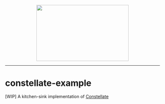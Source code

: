 <p align="center">
  <img src="https://cdn.rawgit.com/constellators/constellate/8e303aad/assets/logo-full.png" width="300" height="183.42" />
</p>

<hr />

# constellate-example

[WIP] A kitchen-sink implementation of [Constellate](https://github.com/constellators/constellate)
